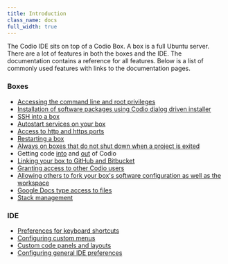 ```yaml
---
title: Introduction
class_name: docs
full_width: true
---
```


The Codio IDE sits on top of a Codio Box. A box is a full Ubuntu server. There are a lot of features in both the boxes and the IDE. The documentation contains a reference for all features. Below is a list of commonly used features with links to the documentation pages.

### Boxes

- [Accessing the command line and root privileges](/docs/ide/boxes/terminal)
- [Installation of software packages using Codio dialog driven installer](/docs/ide/boxes/installsw/box-parts)
- [SSH into a box](/docs/ide/boxes/access/ssh-access)
- [Autostart services on your box](/docs/ide/boxes/startup)
- [Access to http and https ports](/docs/ide/boxes/ext-access)
- [Restarting a box](/docs/ide/boxes/restart-reset)
- [Always on boxes that do not shut down when a project is exited](/docs/ide/boxes/always-on)
- Getting code [into](/docs/project/creating) and [out](/docs/ide/navigation/export) of Codio
- [Linking your box to GitHub and Bitbucket](/docs/dashboard/account/publickey)
- [Granting access to other Codio users](/docs/ide/customization/permissions)
- [Allowing others to fork your box's software configuration as well as the workspace](/docs/ide/features/fork)
- [Google Docs type access to files](/docs/ide/features/real-time)
- [Stack management](/docs/project/stacks)


### IDE

- [Preferences for keyboard shortcuts](/docs/ide/customization/codio-prefs)
- [Configuring custom menus](/docs/ide/boxes/runmenu)
- [Custom code panels and layouts](/docs/ide/panels)
- [Configuring general IDE preferences](/docs/ide/customization/project-prefs)


